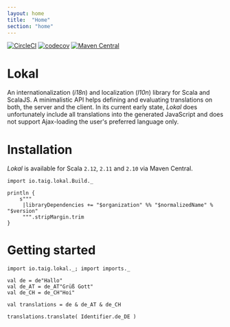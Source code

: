 ```yaml
---
layout: home
title:  "Home"
section: "home"
---
```


[![CircleCI](https://circleci.com/gh/Taig/lokal/tree/master.svg?style=shield)](https://circleci.com/gh/Taig/lokal/tree/master)
[![codecov](https://codecov.io/gh/Taig/lokal/branch/master/graph/badge.svg)](https://codecov.io/gh/Taig/lokal)
[![Maven Central](https://img.shields.io/maven-central/v/io.taig/lokal_2.12.svg)](https://index.scala-lang.org/taig/lokal)

# Lokal

An internationalization (_i18n_) and localization (_l10n_) library for Scala and ScalaJS. A minimalistic API helps defining and evaluating translations on both, the server and the client. In its current early state, _Lokal_ does unfortunately include all translations into the generated JavaScript and does not support Ajax-loading the user's preferred language only.

# Installation

_Lokal_ is available for Scala `2.12`, `2.11` and `2.10` via Maven Central.

```tut:invisible
import io.taig.lokal.Build._
```

```tut:evaluated
println {
    s"""
     |libraryDependencies += "$organization" %% "$normalizedName" % "$version"
     """.stripMargin.trim
}
```

# Getting started

```tut:reset
import io.taig.lokal._; import imports._

val de = de"Hallo"
val de_AT = de_AT"Grüß Gott"
val de_CH = de_CH"Hoi"

val translations = de & de_AT & de_CH

translations.translate( Identifier.de_DE )
```